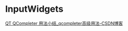 # InputWidgets

[QT QCompleter 用法小结_qcompleter高级用法-CSDN博客](https://blog.csdn.net/hellokandy/article/details/128811856)



